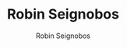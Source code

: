 ---
title: "Robin Seignobos"
excerpt: "Project Contributor"
author: Robin Seignobos
toc: false
toc_sticky: false
layout: single
---